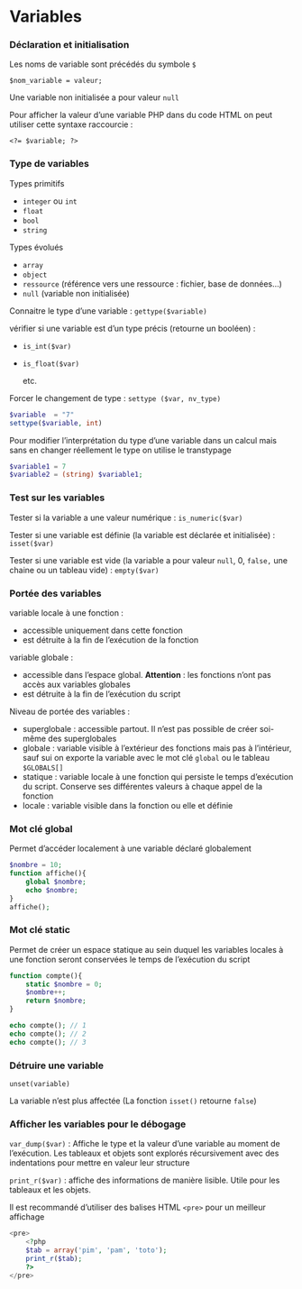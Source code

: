 # Variables

### Déclaration et initialisation

Les noms de variable sont précédés du symbole `$`

`$nom_variable = valeur;`

Une variable non initialisée a pour valeur `null`

Pour afficher la valeur d’une variable PHP dans du code HTML on peut utiliser cette syntaxe raccourcie :

`<?= $variable; ?>`

### Type de variables

Types primitifs

- `integer` ou `int`
- `float`
- `bool`
- `string`

Types évolués

- `array`
- `object`
- `ressource` (référence vers une ressource : fichier, base de données…)
- `null` (variable non initialisée)

Connaitre le type d’une variable : `gettype($variable)`

vérifier si une variable est d’un type précis (retourne un booléen) :

- `is_int($var)`
- `is_float($var)`

	etc.

Forcer le changement de type : `settype ($var, nv_type)`

```php
$variable  = "7"
settype($variable, int)
```

Pour modifier l’interprétation du type d’une variable dans un calcul mais sans en changer réellement le type on utilise le transtypage

```php
$variable1 = 7
$variable2 = (string) $variable1;
```

### Test sur les variables

Tester si la variable a une valeur numérique : `is_numeric($var)`

Tester si une variable est définie (la variable est déclarée et initialisée) : `isset($var)`

Tester si une variable est vide (la variable a pour valeur `null`, 0, `false,` une chaine ou un tableau vide) : `empty($var)`

### Portée des variables

variable locale à une fonction :

- accessible uniquement dans cette fonction
- est détruite à la fin de l’exécution de la fonction

variable globale :

- accessible dans l’espace global. **Attention** : les fonctions n’ont pas accès aux variables globales
- est détruite à la fin de l’exécution du script

Niveau de portée des variables :

- superglobale : accessible partout. Il n’est pas possible de créer soi-même des superglobales
- globale : variable visible à l’extérieur des fonctions mais pas à l’intérieur, sauf sui on exporte la variable avec le mot clé `global` ou le tableau `$GLOBALS[]`
- statique : variable locale à une fonction qui persiste le temps d’exécution du script. Conserve ses différentes valeurs à chaque appel de la fonction
- locale : variable visible dans la fonction ou elle et définie

### Mot clé global

Permet d’accéder localement à une variable déclaré globalement

```php
$nombre = 10;
function affiche(){
    global $nombre;
	echo $nombre;
}
affiche();
```

### Mot clé static

Permet de créer un espace statique au sein duquel les variables locales à une fonction seront conservées le temps de l’exécution du script

```php
function compte(){
	static $nombre = 0;
	$nombre++;
	return $nombre;
}

echo compte(); // 1
echo compte(); // 2
echo compte(); // 3
```

### Détruire une variable

`unset(variable)`

La variable n’est plus affectée (La fonction `isset()` retourne `false`)

### Afficher les variables pour le débogage

`var_dump($var)` : Affiche le type et la valeur d’une variable au moment de l’exécution. Les tableaux et objets sont explorés récursivement avec des indentations pour mettre en valeur leur structure

`print_r($var)` : affiche des informations de manière lisible. Utile pour les tableaux et les objets.

Il est recommandé d’utiliser des balises HTML `<pre>` pour un meilleur affichage

```php
<pre>
	<?php 
	$tab = array('pim', 'pam', 'toto');
	print_r($tab);
	?>
</pre>
```
